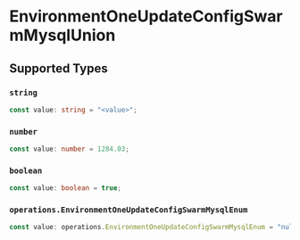 # EnvironmentOneUpdateConfigSwarmMysqlUnion


## Supported Types

### `string`

```typescript
const value: string = "<value>";
```

### `number`

```typescript
const value: number = 1284.03;
```

### `boolean`

```typescript
const value: boolean = true;
```

### `operations.EnvironmentOneUpdateConfigSwarmMysqlEnum`

```typescript
const value: operations.EnvironmentOneUpdateConfigSwarmMysqlEnum = "null";
```

